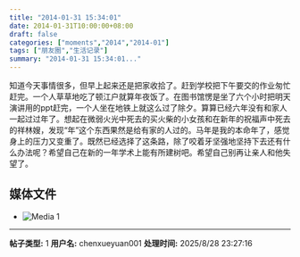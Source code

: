 ```yaml
---
title: "2014-01-31 15:34:01"
date: 2014-01-31T10:00:00+08:00
draft: false
categories: ["moments","2014","2014-01"]
tags: ["朋友圈","生活记录"]
summary: "2014-01-31 15:34:01..."
---
```


知道今天事情很多，但早上起来还是把家收拾了。赶到学校把下午要交的作业匆忙赶完。一个人草草地吃了顿江户就算年夜饭了。在图书馆愣是坐了六个小时把明天演讲用的ppt赶完，一个人坐在地铁上就这么过了除夕。算算已经六年没有和家人一起过过年了。想起在微弱火光中死去的买火柴的小女孩和在新年的祝福声中死去的祥林嫂，发现“年”这个东西果然是给有家的人过的。马年是我的本命年了，感觉身上的压力又变重了。既然已经选择了这条路，除了咬着牙坚强地坚持下去还有什么办法呢？希望自己在新的一年学术上能有所建树吧。希望自己别再让亲人和他失望了。

## 媒体文件

- ![Media 1](/Moments/photos/2014-01-31/201401311534010.jpg)

---

**帖子类型:** 1
**用户名:** chenxueyuan001
**处理时间:** 2025/8/28 23:27:16
